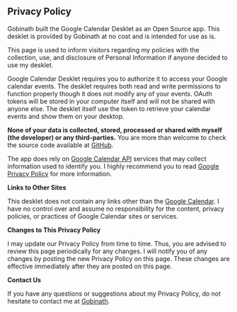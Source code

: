 ## Privacy Policy

Gobinath built the Google Calendar Desklet as an Open Source app. This desklet is provided by Gobinath at no cost and is intended for use as is.

This page is used to inform visitors regarding my policies with the collection, use, and disclosure of Personal Information if anyone decided to use my desklet.

Google Calendar Desklet requires you to authorize it to access your Google calendar events. The desklet requires both read and write permissions to function properly though it does not modify any of your events. OAuth tokens will be stored in your computer itself and will not be shared with anyone else. The desklet itself use the token to retrieve your calendar events and show them on your desktop.

**None of your data is collected, stored, processed or shared with myself (the developer) or any third-parties.** You are more than welcome to check the source code available at [GitHub](https://github.com/linuxmint/cinnamon-spices-desklets/tree/master/googleCalendar%40javahelps.com).

The app does rely on [Google Calendar API](https://developers.google.com/calendar/) services that may collect information used to identify you. I highly recommend you to read [Google Privacy Policy](https://policies.google.com/privacy) for more information.


**Links to Other Sites**

This desklet does not contain any links other than the [Google Calendar](https://calendar.google.com). I have no control over and assume no responsibility for the content, privacy policies, or practices of Google Calendar sites or services.

**Changes to This Privacy Policy**

I may update our Privacy Policy from time to time. Thus, you are advised to review this page periodically for any changes. I will notify you of any changes by posting the new Privacy Policy on this page. These changes are effective immediately after they are posted on this page.

**Contact Us**

If you have any questions or suggestions about my Privacy Policy, do not hesitate to contact me at [Gobinath](https://github.com/slgobinath).